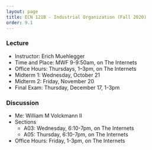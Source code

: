 ```yaml
---
layout: page
title: ECN 121B - Industrial Organization (Fall 2020)
order: 9.1
---
```



### Lecture
* Instructor: Erich Muehlegger
* Time and Place: MWF 9-9:50am, on The Internets
* Office Hours: Thursdays, 1–3pm, on The Internets
* Midterm 1: Wednesday, October 21
* Midterm 2: Friday, November 20
* Final Exam: Thursday, December 17, 1-3pm


### Discussion
* Me: William M Volckmann II
* Sections
  * A03: Wednesday, 6:10-7pm, on The Internets
  * A05: Thursday, 6:10-7pm, on The Internets
* Office Hours: Friday, 1-3pm, on The Internets
